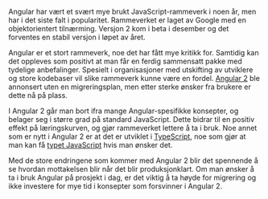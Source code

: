 Angular har vært et svært mye brukt JavaScript-rammeverk i noen år, men har i det siste falt i popularitet. Rammeverket er laget av Google med en objektorientert tilnærming. Versjon 2 kom i beta i desember og det forventes en stabil versjon i løpet av året.

Angular er et stort rammeverk, noe det har fått mye kritikk for. Samtidig kan det oppleves som positivt at man får en ferdig sammensatt pakke med tydelige anbefalinger. Spesielt i organisasjoner med utskifting av utviklere og store kodebaser vil slike rammeverk kunne være en fordel. [Angular 2](https://angular.io/) ble annonsert uten en migreringsplan, men etter sterke ønsker fra brukere er dette nå på plass.

I Angular 2 går man bort ifra mange Angular-spesifikke konsepter, og belager seg i større grad på standard JavaScript. Dette bidrar til en positiv effekt på læringskurven, og gjør rammeverket lettere å ta i bruk. Noe annet som er nytt i Angular 2 er at det er utviklet i [TypeScript](https://www.typescriptlang.org/), noe som gjør at man kan få [typet JavaScript](https://radar.bekk.no/tech2016/sprak-og-rammeverk/typet-javascript) hvis man ønsker det.

Med de store endringene som kommer med Angular 2 blir det spennende å se hvordan mottakelsen blir når det blir produksjonklart. Om man ønsker å ta i bruk Angular på prosjekt i dag, er det viktig å ta høyde for migrering og ikke investere for mye tid i konsepter som forsvinner i Angular 2.